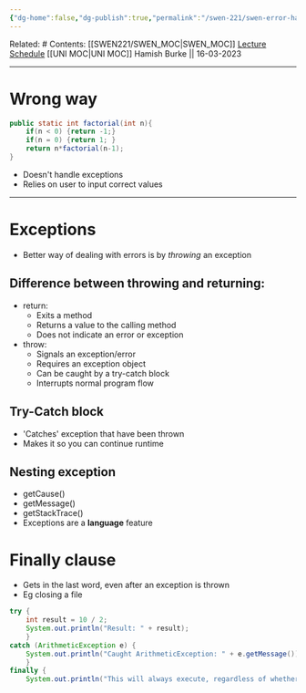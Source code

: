 ```yaml
---
{"dg-home":false,"dg-publish":true,"permalink":"/swen-221/swen-error-handling/","dgPassFrontmatter":true}
---
```


Related: #
Contents: [[SWEN221/SWEN_MOC\|SWEN_MOC]]
[Lecture Schedule](https://ecs.wgtn.ac.nz/Courses/SWEN221_2023T1/LectureSchedule)
[[UNI MOC\|UNI MOC]]
Hamish Burke || 16-03-2023
***
# Wrong way
```java
public static int factorial(int n){
	if(n < 0) {return -1;}
	if(n = 0) {return 1; }
	return n*factorial(n-1);
}
```
- Doesn't handle exceptions
- Relies on user to input correct values

***

# Exceptions
- Better way of dealing with errors is by *throwing* an exception

## Difference between throwing and returning:
-   return:
    -   Exits a method
    -   Returns a value to the calling method
    -   Does not indicate an error or exception
-   throw:
    -   Signals an exception/error
    -   Requires an exception object
    -   Can be caught by a try-catch block
    -   Interrupts normal program flow


## Try-Catch block
- 'Catches' exception that have been thrown
- Makes it so you can continue runtime


## Nesting exception
- getCause()
- getMessage()
- getStackTrace()
- Exceptions are a **language** feature


# Finally clause
- Gets in the last word, even after an exception is thrown
- Eg closing a file
```java
try { 
	int result = 10 / 2; 
	System.out.println("Result: " + result); 
	} 
catch (ArithmeticException e) { 
	System.out.println("Caught ArithmeticException: " + e.getMessage()); 
	} 
finally { 
	System.out.println("This will always execute, regardless of whether an exception occurred or not."); }
```


